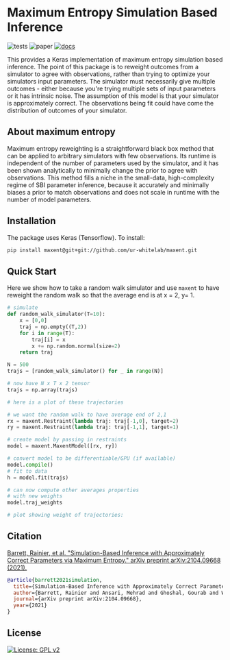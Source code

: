 # Maximum Entropy Simulation Based Inference


![tests](https://github.com/ur-whitelab/maxent/actions/workflows/test.yml/badge.svg) ![paper](https://github.com/ur-whitelab/maxent/actions/workflows/paper.yml/badge.svg) [![docs](https://github.com/ur-whitelab/maxent/actions/workflows/docs.yml/badge.svg)](https://ur-whitelab.github.io/exmol/)

This provides a Keras implementation of maximum entropy simulation based inference. The point of this package is to reweight outcomes from a simulator to agree with observations, rather than trying to optimize your simulators input parameters. The simulator must necessarily give multiple outcomes - either because you're trying multiple sets of input parameters or it has intrinsic noise. The assumption of this model is that your simulator is approximately correct. The observations being fit could have come the distribution of outcomes of your simulator.

## About maximum entropy

Maximum entropy reweighting is a straightforward black box method that can be applied to arbitrary simulators with few observations. Its runtime is independent of the number of parameters used by the simulator, and it has been shown analytically to minimally change the prior to agree with observations. This method fills a niche in the small-data, high-complexity regime of SBI parameter inference, because it accurately and minimally biases a prior to match observations and does not scale in runtime with the number of model parameters.

## Installation

The package uses Keras (Tensorflow). To install:

```sh
pip install maxent@git+git://github.com/ur-whitelab/maxent.git
```

## Quick Start

Here we show how to take a random walk simulator and use `maxent` to have reweight the random walk so that the average end is at x = 2, y= 1.

```python
# simulate
def random_walk_simulator(T=10):
    x = [0,0]
    traj = np.empty((T,2))
    for i in range(T):
        traj[i] = x
        x += np.random.normal(size=2)
    return traj

N = 500
trajs = [random_walk_simulator() for _ in range(N)]

# now have N x T x 2 tensor
trajs = np.array(trajs)

# here is a plot of these trajectories
```

```python
# we want the random walk to have average end of 2,1
rx = maxent.Restraint(lambda traj: traj[-1,0], target=2)
ry = maxent.Restraint(lambda traj: traj[-1,1], target=1)

# create model by passing in restraints
model = maxent.MaxentModel([rx, ry])

# convert model to be differentiable/GPU (if available)
model.compile()
# fit to data
h = model.fit(trajs)

# can now compute other averages properties
# with new weights
model.traj_weights

# plot showing weight of trajectories:
```

## Citation

[Barrett, Rainier, et al. "Simulation-Based Inference with Approximately Correct Parameters via Maximum Entropy." arXiv preprint arXiv:2104.09668 (2021).](https://arxiv.org/abs/2104.09668)

```bibtex
@article{barrett2021simulation,
  title={Simulation-Based Inference with Approximately Correct Parameters via Maximum Entropy},
  author={Barrett, Rainier and Ansari, Mehrad and Ghoshal, Gourab and White, Andrew D},
  journal={arXiv preprint arXiv:2104.09668},
  year={2021}
}
```

## License

[![License: GPL v2](https://img.shields.io/badge/License-GPL%20v2-blue.svg)](https://www.gnu.org/licenses/old-licenses/gpl-2.0.en.html)
